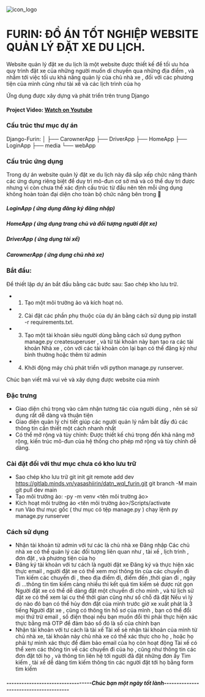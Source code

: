 ![icon_logo](https://dim.mcusercontent.com/cs/83e448ffef2b662c110cebf77/images/4040f7dc-d924-76d6-700c-5cb1664c61bd.jpg?w=564&dpr=2)

# FURIN: ĐỒ ÁN TỐT NGHIỆP WEBSITE QUẢN  LÝ ĐẶT XE DU LỊCH.

Website quản lý đặt xe du lịch là một website được thiết kế để tối ưu hóa
quy trình đặt xe của những người  muốn di chuyến qua những địa điểm , và nhắm 
tới việc tối ưu khả năng quản lý của chủ nhà xe , đối với các phương tiện của mình
cũng như tài xế và các lịch trình của họ

Ứng dụng được xây dựng và phát triển trên trung Django
#### Project Video: [Watch on Youtube](https://www.youtube.com)

### Cấu trúc thư mục dự án
Django-Furin:
│
├── CarownerApp
├── DriverApp
├── HomeApp
├── LoginApp
├── media
└── webApp

### Cấu trúc ứng dụng
Trong dự án website quản lý đặt xe du lịch này đã sắp xếp chức năng thành các ứng dụng riêng biệt để duy trì mô-đun cơ sở mã và có thể duy trì được nhưng vì còn chưa thể xác định cấu trúc từ đầu nên tên mỗi ứng dụng không hoàn toàn đại diện cho toàn bộ chức năng bên trong 🥲

##### LoginApp ( ứng dụng đăng ký đăng nhập)
##### HomeApp  ( ứng dụng trang chủ và đối tượng người đặt xe)
##### DriverApp  ( ứng dụng tài xế)
##### CarownerApp  ( ứng dụng chủ nhà xe)
### Bắt đầu:
Để thiết lập dự án bắt đầu bằng các bước sau:
Sao chép kho lưu trữ.
- 1. Tạo một môi trường ảo và kích hoạt nó.
- 2. Cài đặt các phần phụ thuộc của dự án bằng cách sử dụng pip install -r requirements.txt.
- 3. Tạo một tài khoản siêu người dùng bằng cách sử dụng python manage.py createsuperuser , và từ tài khoản này bạn tạo ra các tài khoản Nhà xe , còn với các tài khoản còn lại bạn có thể đăng ký như bình thường hoặc thêm từ admin
- 4. Khởi động máy chủ phát triển với python manage.py runserver.

Chúc bạn viết mã vui vẻ và xây dựng được website của mình
### Đặc trưng
- Giao diện chú trọng vào cảm nhận tương tác của người dùng , nên sẻ sử dụng rất dễ dàng và thuận tiện 
- Giao diện quản lý chi tiết giúp các người quản lý nắm bắt đầy đủ các thông tin cần thiết một cách nhanh nhất 
- Có thể mở rộng và tùy chỉnh: Được thiết kế chú trọng đến khả năng mở rộng, kiến ​​trúc mô-đun của hệ thống cho phép mở rộng và tùy chỉnh dễ dàng.

### Cài đặt đối với thư mục chưa có kho lưu trữ
- Sao chép kho lưu trữ
 git init
 git remote add dev https://gitlab.minds.vn/yasashiirin/datn_wql_furin.git
 git branch -M main
 git pull dev main
- Tạo môi trường ảo:
-py -m venv <tên môi trường ảo>
- Kích hoạt môi trường ảo
<tên môi trường ảo>/Scripts/activate
- run 
Vào thư mục gốc ( thư mục có tệp manage.py ) chạy lệnh py manage.py runserver
### Cách sử dụng
- Nhận tài khoản từ admin với tư các là chủ nhà xe
 Đăng nhập 
Các chủ nhà xe có thể quản lý các đối tượng liên quan như , tài xế , lịch trình , đơn đặt , và phương tiện của họ
- Đăng ký tài khoản với tư cách là người đặt xe
 Đăng ký và thực hiện xác thực email , người đặt xe có thể xem mọi thông tin của các chuyển đi
Tìm kiếm các chuyến đi , theo địa điểm đi, điểm đến ,thời gian đi , ngày đi ...thông tin tìm kiếm càng nhiều thì kết quả tìm kiếm sẻ được rút gọn
Người đặt xe có thể dễ dàng đặt một chuyến đi cho mình , và từ lịch sử đặt xe có thể xem lại cụ thể thời gian cũng như số chỗ đã đặt
Nếu vì lý do nào đó bạn có thể hủy đơn đặt của mình trước giờ xe xuất phát là 3 tiếng
Người đặt xe , cũng có thông tin hồ sơ của mình , bạn có thể đổi mọi thứ trừ email , số điện thoại nếu bạn muốn đổi thì phải thực hiện xác thực bằng mã OTP để đảm bảo số đó là số của chính bạn
- Nhận tài khoản với tư cách là tài xế 
Tài xế sẻ nhận tài khoản của mình từ chủ nhà xe, tài khoản này chủ nhà xe có thể xác thực cho họ , hoặc họ phải tự mình xác thực để đảm bảo email của họ còn hoạt động
Tài xế có thể xem các thông tin về các chuyến đi của họ , cũng như thông tin các đơn đặt tới họ , và thông tin liên hệ tới người đã đặt những đơn ấy
Tìm kiếm , tài xế dễ dàng tìm kiếm thông tin các người đặt tới họ bằng form tìm kiếm

##### ----------------------------------Chúc bạn một ngày tốt lành---------------------------------------
